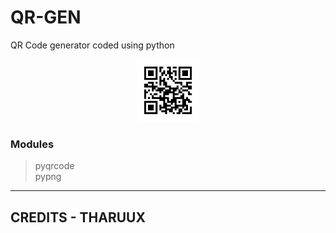 # QR-GEN
QR Code generator coded using python

<center>
  <img src="https://github.com/THARUUX/QR-Gen/blob/main/QR_CODES/20250227123911.png?raw=true" alt='QR' width=100 >
</center>

### Modules
> pyqrcode <br>
> pypng

---

## CREDITS - THARUUX
